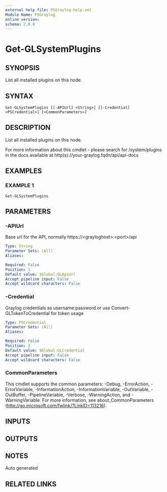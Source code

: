 ```yaml
---
external help file: PSGraylog-help.xml
Module Name: PSGraylog
online version:
schema: 2.0.0
---
```


# Get-GLSystemPlugins

## SYNOPSIS
List all installed plugins on this node.

## SYNTAX

```
Get-GLSystemPlugins [[-APIUrl] <String>] [[-Credential] <PSCredential>] [<CommonParameters>]
```

## DESCRIPTION
List all installed plugins on this node.


For more information about this cmdlet - please search for /system/plugins in the docs available at http(s)://your-graylog.fqdn/api/api-docs

## EXAMPLES

### EXAMPLE 1
```
Get-GLSystemPlugins
```

## PARAMETERS

### -APIUrl
Base url for the API, normally https://\<grayloghost\>:\<port\>/api

```yaml
Type: String
Parameter Sets: (All)
Aliases:

Required: False
Position: 1
Default value: $Global:GLApiUrl
Accept pipeline input: False
Accept wildcard characters: False
```

### -Credential
Graylog credentials as username:password or use Convert-GLTokenToCredential for token usage

```yaml
Type: PSCredential
Parameter Sets: (All)
Aliases:

Required: False
Position: 2
Default value: $Global:GLCredential
Accept pipeline input: False
Accept wildcard characters: False
```

### CommonParameters
This cmdlet supports the common parameters: -Debug, -ErrorAction, -ErrorVariable, -InformationAction, -InformationVariable, -OutVariable, -OutBuffer, -PipelineVariable, -Verbose, -WarningAction, and -WarningVariable.
For more information, see about_CommonParameters (http://go.microsoft.com/fwlink/?LinkID=113216).

## INPUTS

## OUTPUTS

## NOTES
Auto generated

## RELATED LINKS
